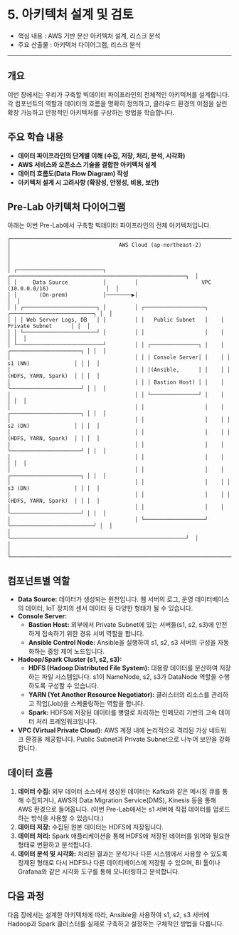 # 5. 아키텍처 설계 및 검토

* 핵심 내용 : AWS 기반 분산 아키텍처 설계, 리스크 분석
* 주요 산출물 : 아키텍처 다이어그램, 리스크 분석

---


## 개요

이번 장에서는 우리가 구축할 빅데이터 파이프라인의 전체적인 아키텍처를 설계합니다. 각 컴포넌트의 역할과 데이터의 흐름을 명확히 정의하고, 클라우드 환경의 이점을 살린 확장 가능하고 안정적인 아키텍처를 구상하는 방법을 학습합니다.

## 주요 학습 내용

* **데이터 파이프라인의 단계별 이해 (수집, 저장, 처리, 분석, 시각화)**
* **AWS 서비스와 오픈소스 기술을 결합한 아키텍처 설계**
* **데이터 흐름도(Data Flow Diagram) 작성**
* **아키텍처 설계 시 고려사항 (확장성, 안정성, 비용, 보안)**

## Pre-Lab 아키텍처 다이어그램

아래는 이번 Pre-Lab에서 구축할 빅데이터 파이프라인의 전체 아키텍처입니다.

```plaintext
┌──────────────────────────────────────────────────────────────────────────────────────────────────┐
│                                  AWS Cloud (ap-northeast-2)                                      │
│                                                                                                  │
│ ┌───────────────────────────┐         ┌───────────────────────────────────────────────────────┐  │
│ │     Data Source           │         │                    VPC (10.0.0.0/16)                  │  │
│ │       (On-prem)           │────────▶│                                                       │  │
│ │ ┌───────────────────────┐ │         │ ┌───────────────────┐    ┌──────────────────────────┐ │  │
│ │ │ Web Server Logs, DB   │ │         │ │   Public Subnet   │    │      Private Subnet      │ │  │
│ │ └───────────────────────┘ │         │ │                   │    │                          │ │  │
│ └───────────────────────────┘         │ │ ┌───────────────┐ │    │ ┌──────────────────────┐ │ │  │
│                                       │ │ │ Console Server│ │    │ │ s1 (NN)              │ │ │  │
│                                       │ │ │(Ansible,      │ │    │ │ (HDFS, YARN, Spark)  │ │ │  │
│                                       │ │ │ Bastion Host) │ │    │ └──────────────────────┘ │ │  │
│                                       │ │ └───────────────┘ │    │                          │ │  │
│                                       │ │                   │    │ ┌──────────────────────┐ │ │  │
│                                       │ │                   │    │ │ s2 (DN)              │ │ │  │
│                                       │ │                   │    │ │ (HDFS, YARN, Spark)  │ │ │  │
│                                       │ │                   │    │ └──────────────────────┘ │ │  │
│                                       │ │                   │    │                          │ │  │
│                                       │ │                   │    │ ┌──────────────────────┐ │ │  │
│                                       │ │                   │    │ │ s3 (DN)              │ │ │  │
│                                       │ │                   │    │ │ (HDFS, YARN, Spark)  │ │ │  │
│                                       │ │                   │    │ └──────────────────────┘ │ │  │
│                                       │ └───────────────────┘    └──────────────────────────┘ │  │
│                                       └───────────────────────────────────────────────────────┘  │
│                                                                                                  │
└──────────────────────────────────────────────────────────────────────────────────────────────────┘

```

## 컴포넌트별 역할

* **Data Source:** 데이터가 생성되는 원천입니다. 웹 서버의 로그, 운영 데이터베이스의 데이터, IoT 장치의 센서 데이터 등 다양한 형태가 될 수 있습니다.
* **Console Server:**
    * **Bastion Host:** 외부에서 Private Subnet에 있는 서버들(s1, s2, s3)에 안전하게 접속하기 위한 경유 서버 역할을 합니다.
    * **Ansible Control Node:** Ansible을 실행하여 s1, s2, s3 서버의 구성을 자동화하는 중앙 제어 노드입니다.
* **Hadoop/Spark Cluster (s1, s2, s3):**
    * **HDFS (Hadoop Distributed File System):** 대용량 데이터를 분산하여 저장하는 파일 시스템입니다. s1이 NameNode, s2, s3가 DataNode 역할을 수행하도록 구성할 수 있습니다.
    * **YARN (Yet Another Resource Negotiator):** 클러스터의 리소스를 관리하고 작업(Job)을 스케줄링하는 역할을 합니다.
    * **Spark:** HDFS에 저장된 데이터를 병렬로 처리하는 인메모리 기반의 고속 데이터 처리 프레임워크입니다.
* **VPC (Virtual Private Cloud):** AWS 계정 내에 논리적으로 격리된 가상 네트워크 환경을 제공합니다. Public Subnet과 Private Subnet으로 나누어 보안을 강화합니다.

## 데이터 흐름

1. **데이터 수집:** 외부 데이터 소스에서 생성된 데이터는 Kafka와 같은 메시징 큐를 통해 수집되거나, AWS의 Data Migration Service(DMS), Kinesis 등을 통해 AWS 환경으로 들어옵니다. (이번 Pre-Lab에서는 s1 서버에 직접 데이터를 업로드하는 방식을 사용할 수 있습니다.)
2. **데이터 저장:** 수집된 원본 데이터는 HDFS에 저장됩니다.
3. **데이터 처리:** Spark 애플리케이션을 통해 HDFS에 저장된 데이터를 읽어와 필요한 형태로 변환하고 분석합니다.
4. **데이터 분석 및 시각화:** 처리된 결과는 분석가나 다른 시스템에서 사용할 수 있도록 정제된 형태로 다시 HDFS나 다른 데이터베이스에 저장될 수 있으며, BI 툴이나 Grafana와 같은 시각화 도구를 통해 모니터링하고 분석합니다.

## 다음 과정

다음 장에서는 설계한 아키텍처에 따라, Ansible을 사용하여 s1, s2, s3 서버에 Hadoop과 Spark 클러스터를 실제로 구축하고 설정하는 구체적인 방법을 다룹니다.
